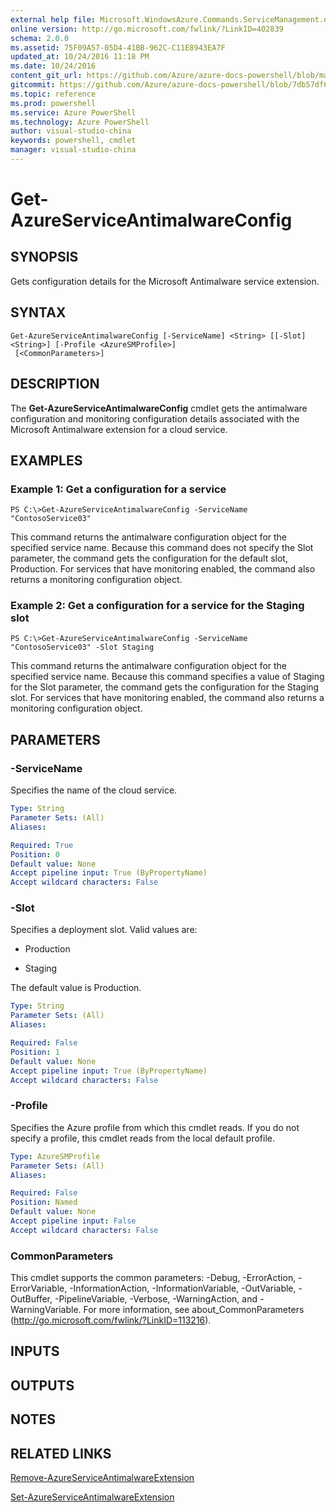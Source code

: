 ```yaml
---
external help file: Microsoft.WindowsAzure.Commands.ServiceManagement.dll-Help.xml
online version: http://go.microsoft.com/fwlink/?LinkID=402839
schema: 2.0.0
ms.assetid: 75F09A57-05D4-41BB-962C-C11E8943EA7F
updated_at: 10/24/2016 11:18 PM
ms.date: 10/24/2016
content_git_url: https://github.com/Azure/azure-docs-powershell/blob/master/azureps-cmdlets-docs/ServiceManagement/Azure.Service/v3.0.0/Get-AzureServiceAntimalwareConfig.md
gitcommit: https://github.com/Azure/azure-docs-powershell/blob/7db57df6b5e709a7c001e6de362a1240d7583ae8/azureps-cmdlets-docs/ServiceManagement/Azure.Service/v3.0.0/Get-AzureServiceAntimalwareConfig.md
ms.topic: reference
ms.prod: powershell
ms.service: Azure PowerShell
ms.technology: Azure PowerShell
author: visual-studio-china
keywords: powershell, cmdlet
manager: visual-studio-china
---
```


# Get-AzureServiceAntimalwareConfig

## SYNOPSIS
Gets configuration details for the Microsoft Antimalware service extension.

## SYNTAX

```
Get-AzureServiceAntimalwareConfig [-ServiceName] <String> [[-Slot] <String>] [-Profile <AzureSMProfile>]
 [<CommonParameters>]
```

## DESCRIPTION
The **Get-AzureServiceAntimalwareConfig** cmdlet gets the antimalware configuration and monitoring configuration details associated with the Microsoft Antimalware extension for a cloud service.

## EXAMPLES

### Example 1: Get a configuration for a service
```
PS C:\>Get-AzureServiceAntimalwareConfig -ServiceName "ContosoService03"
```

This command returns the antimalware configuration object for the specified service name.
Because this command does not specify the Slot parameter, the command gets the configuration for the default slot, Production.
For services that have monitoring enabled, the command also returns a monitoring configuration object.

### Example 2: Get a configuration for a service for the Staging slot
```
PS C:\>Get-AzureServiceAntimalwareConfig -ServiceName "ContosoService03" -Slot Staging
```

This command returns the antimalware configuration object for the specified service name.
Because this command specifies a value of Staging for the Slot parameter, the command gets the configuration for the Staging slot.
For services that have monitoring enabled, the command also returns a monitoring configuration object.

## PARAMETERS

### -ServiceName
Specifies the name of the cloud service.

```yaml
Type: String
Parameter Sets: (All)
Aliases: 

Required: True
Position: 0
Default value: None
Accept pipeline input: True (ByPropertyName)
Accept wildcard characters: False
```

### -Slot
Specifies a deployment slot.
Valid values are: 


- Production

- Staging


The default value is Production.

```yaml
Type: String
Parameter Sets: (All)
Aliases: 

Required: False
Position: 1
Default value: None
Accept pipeline input: True (ByPropertyName)
Accept wildcard characters: False
```

### -Profile
Specifies the Azure profile from which this cmdlet reads.
If you do not specify a profile, this cmdlet reads from the local default profile.

```yaml
Type: AzureSMProfile
Parameter Sets: (All)
Aliases: 

Required: False
Position: Named
Default value: None
Accept pipeline input: False
Accept wildcard characters: False
```

### CommonParameters
This cmdlet supports the common parameters: -Debug, -ErrorAction, -ErrorVariable, -InformationAction, -InformationVariable, -OutVariable, -OutBuffer, -PipelineVariable, -Verbose, -WarningAction, and -WarningVariable. For more information, see about_CommonParameters (http://go.microsoft.com/fwlink/?LinkID=113216).

## INPUTS

## OUTPUTS

## NOTES

## RELATED LINKS

[Remove-AzureServiceAntimalwareExtension](.\Remove-AzureServiceAntimalwareExtension.md)

[Set-AzureServiceAntimalwareExtension](.\Set-AzureServiceAntimalwareExtension.md)


